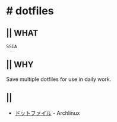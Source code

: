 # # dotfiles
## || WHAT
`SSIA`


## || WHY
Save multiple dotfiles for use in daily work.


## || 
- [ドットファイル](https://wiki.archlinux.jp/index.php/%E3%83%89%E3%83%83%E3%83%88%E3%83%95%E3%82%A1%E3%82%A4%E3%83%AB) - Archlinux



